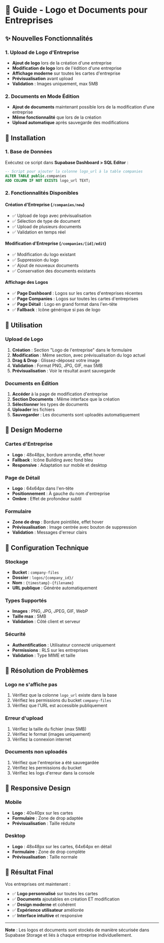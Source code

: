 # 🎨 Guide - Logo et Documents pour Entreprises

## ✨ Nouvelles Fonctionnalités

### 1. **Upload de Logo d'Entreprise**
- **Ajout de logo** lors de la création d'une entreprise
- **Modification de logo** lors de l'édition d'une entreprise
- **Affichage moderne** sur toutes les cartes d'entreprise
- **Prévisualisation** avant upload
- **Validation** : Images uniquement, max 5MB

### 2. **Documents en Mode Édition**
- **Ajout de documents** maintenant possible lors de la modification d'une entreprise
- **Même fonctionnalité** que lors de la création
- **Upload automatique** après sauvegarde des modifications

## 🚀 Installation

### 1. **Base de Données**
Exécutez ce script dans **Supabase Dashboard > SQL Editor** :

```sql
-- Script pour ajouter la colonne logo_url à la table companies
ALTER TABLE public.companies 
ADD COLUMN IF NOT EXISTS logo_url TEXT;
```

### 2. **Fonctionnalités Disponibles**

#### **Création d'Entreprise** (`/companies/new`)
- ✅ Upload de logo avec prévisualisation
- ✅ Sélection de type de document
- ✅ Upload de plusieurs documents
- ✅ Validation en temps réel

#### **Modification d'Entreprise** (`/companies/[id]/edit`)
- ✅ Modification du logo existant
- ✅ Suppression du logo
- ✅ Ajout de nouveaux documents
- ✅ Conservation des documents existants

#### **Affichage des Logos**
- ✅ **Page Dashboard** : Logos sur les cartes d'entreprises récentes
- ✅ **Page Companies** : Logos sur toutes les cartes d'entreprises
- ✅ **Page Détail** : Logo en grand format dans l'en-tête
- ✅ **Fallback** : Icône générique si pas de logo

## 🎯 Utilisation

### **Upload de Logo**
1. **Création** : Section "Logo de l'entreprise" dans le formulaire
2. **Modification** : Même section, avec prévisualisation du logo actuel
3. **Drag & Drop** : Glissez-déposez votre image
4. **Validation** : Format PNG, JPG, GIF, max 5MB
5. **Prévisualisation** : Voir le résultat avant sauvegarde

### **Documents en Édition**
1. **Accéder** à la page de modification d'entreprise
2. **Section Documents** : Même interface que la création
3. **Sélectionner** les types de documents
4. **Uploader** les fichiers
5. **Sauvegarder** : Les documents sont uploadés automatiquement

## 🎨 Design Moderne

### **Cartes d'Entreprise**
- **Logo** : 48x48px, bordure arrondie, effet hover
- **Fallback** : Icône Building avec fond bleu
- **Responsive** : Adaptation sur mobile et desktop

### **Page de Détail**
- **Logo** : 64x64px dans l'en-tête
- **Positionnement** : À gauche du nom d'entreprise
- **Ombre** : Effet de profondeur subtil

### **Formulaire**
- **Zone de drop** : Bordure pointillée, effet hover
- **Prévisualisation** : Image centrée avec bouton de suppression
- **Validation** : Messages d'erreur clairs

## 🔧 Configuration Technique

### **Stockage**
- **Bucket** : `company-files`
- **Dossier** : `logos/{company_id}/`
- **Nom** : `{timestamp}-{filename}`
- **URL publique** : Générée automatiquement

### **Types Supportés**
- **Images** : PNG, JPG, JPEG, GIF, WebP
- **Taille max** : 5MB
- **Validation** : Côté client et serveur

### **Sécurité**
- **Authentification** : Utilisateur connecté uniquement
- **Permissions** : RLS sur les entreprises
- **Validation** : Type MIME et taille

## 🐛 Résolution de Problèmes

### **Logo ne s'affiche pas**
1. Vérifiez que la colonne `logo_url` existe dans la base
2. Vérifiez les permissions du bucket `company-files`
3. Vérifiez que l'URL est accessible publiquement

### **Erreur d'upload**
1. Vérifiez la taille du fichier (max 5MB)
2. Vérifiez le format (images uniquement)
3. Vérifiez la connexion internet

### **Documents non uploadés**
1. Vérifiez que l'entreprise a été sauvegardée
2. Vérifiez les permissions du bucket
3. Vérifiez les logs d'erreur dans la console

## 📱 Responsive Design

### **Mobile**
- **Logo** : 40x40px sur les cartes
- **Formulaire** : Zone de drop adaptée
- **Prévisualisation** : Taille réduite

### **Desktop**
- **Logo** : 48x48px sur les cartes, 64x64px en détail
- **Formulaire** : Zone de drop complète
- **Prévisualisation** : Taille normale

## 🎉 Résultat Final

Vos entreprises ont maintenant :
- ✅ **Logo personnalisé** sur toutes les cartes
- ✅ **Documents** ajoutables en création ET modification
- ✅ **Design moderne** et cohérent
- ✅ **Expérience utilisateur** améliorée
- ✅ **Interface intuitive** et responsive

---

**Note** : Les logos et documents sont stockés de manière sécurisée dans Supabase Storage et liés à chaque entreprise individuellement. 